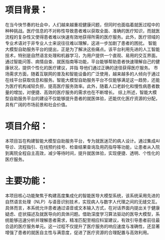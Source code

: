 # 项目背景：

 在当今快节奏的社会中，人们越来越重视健康问题，但同时也面临着就医过程中的种种挑战。医疗信息的不对称性导致患者难以获取全面、准确的医疗知识，而就医流程的复杂性又使得患者难以快速有效地获得所需的医疗服务。此外，医疗领域的专业术语对于非专业人士来说往往难以理解，这进一步加剧了患者的困扰。
 智能大模型自助服务平台的提出，正是为了解决这些痛点。该平台利用先进的人工智能技术，特别是自然语言处理和机器学习，为用户提供一个直观、易用的交互界面。通过智能问答、病情自查、就医指南等功能，平台能够帮助患者快速理解自己的健康状况，提供个性化的医疗建议，并指 导他们通过正确的途径获得医疗服务。
 市场需求方面，随着互联网的普及和智能设备的广泛使用，越来越多的人倾向于通过在线平台获取信息和服务。智能大模型自助服务平台不仅能够满足这一趋势，还能为医疗机构减轻负担，提高医疗服务效率。此外，随着人口老龄化和慢性病患者数量的增加，对便捷、高效的医疗服务的需求也在不断增长。
 综上所述，智能大模型自助服务平台的建设不仅能够提升患者的就医体验，还能优化医疗资源的分配，具有广阔的市场前景和社会价值。

# 项目介绍：

本项目旨在构建智能大模型自助服务平台，专为就医迷茫的病人设计。通过集成AI导诊、流程指引、在线预约挂号、检查结果查询及用药指导等功能，让患者从入院到离院全程自主高效，减少等待时间，提升就医体验，实现便捷、透明、个性化的医疗服务。

# 主要功能：

本项目核心功能聚焦于构建高度集成化的智能医导大模型系统，该系统采用先进的自然语言处理（NLP）与语音识别技术，实现病人与数字人代理之间的无缝交互。具体而言，本系统允许患者通过语音或文本输入方式，在对话界面内提出关于健康疑虑、症状描述及就医导向的具体问题。借助深度学习算法驱动的医导大模型，系统能够迅速分析并理解患者需求，精准匹配至相应科室建议，有效引导患者前往最合适的医疗服务单元。这一过程不仅提升了医疗服务的响应速度与准确性，还显著增强了患者的就医自主性与满意度，促进了医疗资源的合理配置与高效利用。
